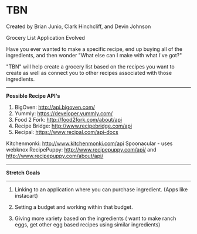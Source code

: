 TBN
===
Created by Brian Junio, Clark Hinchcliff, and Devin Johnson

Grocery List Application Evolved

Have you ever wanted to make a specific recipe, end up buying all of the ingredients, and then wonder "What else can I make with what I've got?"

"TBN" will help create a grocery list based on the recipes you want to create as well as connect you to other recipes associated with those ingredients.

---

**Possible Recipe API's**

1. BigOven: http://api.bigoven.com/
2. Yummly: https://developer.yummly.com/
3. Food 2 Fork: http://food2fork.com/about/api
4. Recipe Bridge: http://www.recipebridge.com/api
5. Recipal: https://www.recipal.com/api-docs


Kitchenmonki: http://www.kitchenmonki.com/api
Spoonacular - uses webknox
RecipePuppy: http://www.recipepuppy.com/api/ and http://www.recipepuppy.com/about/api/

---

**Stretch Goals**

---

1. Linking to an application where you can purchase ingredient. (Apps like instacart)

2. Setting a budget and working within that budget.

3. Giving more variety based on the ingredients ( want to make ranch eggs, get other egg based recipes using similar ingredients)
